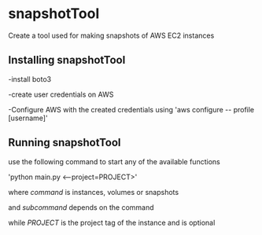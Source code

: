# snapshotTool
Create a tool used for making snapshots of AWS EC2 instances

## Installing snapshotTool 

-install boto3 

-create user credentials on AWS

-Configure AWS with the created credentials using 'aws configure -- profile [username]'

## Running snapshotTool
 use the following command to start any of the available functions
 
'python main.py <command> <subcommand> <--project=PROJECT>'

where *command* is instances, volumes or snapshots

and *subcommand* depends on the command

while *PROJECT* is the project tag of the instance and is optional
